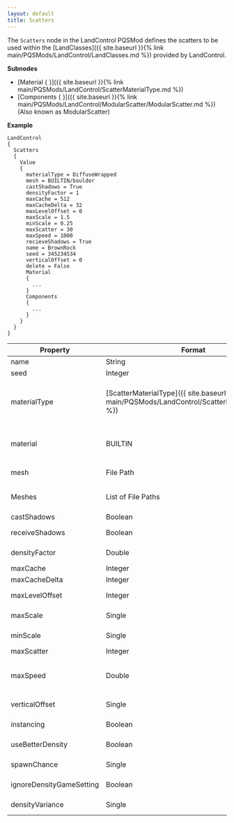 ```yaml
---
layout: default
title: Scatters
---
```


The `Scatters` node in the LandControl PQSMod defines the scatters to be used within the [LandClasses]({{ site.baseurl }}{% link main/PQSMods/LandControl/LandClasses.md %}) provided by LandControl.

**Subnodes**
* [Material { }]({{ site.baseurl }}{% link main/PQSMods/LandControl/ScatterMaterialType.md %})
* [Components { }]({{ site.baseurl }}{% link main/PQSMods/LandControl/ModularScatter/ModularScatter.md %}) (Also known as ModularScatter)

**Example**
```
LandControl
{
  Scatters
  {
    Value
    {
      materialType = DiffuseWrapped
      mesh = BUILTIN/boulder
      castShadows = True
      densityFactor = 1
      maxCache = 512
      maxCacheDelta = 32
      maxLevelOffset = 0
      maxScale = 1.5
      minScale = 0.25
      maxScatter = 30
      maxSpeed = 1000
      recieveShadows = True
      name = BrownRock
      seed = 345234534
      verticalOffset = 0
      delete = False
      Material
      {
        ...
      }
      Components
      {
        ...
      }
    }
  }
}
```

|Property|Format|Description|
|--------|------|-----------|
|name|String|The name of the scatter|
|seed|Integer|The random seed for scatter distribution.|
|materialType|[ScatterMaterialType]({{ site.baseurl }}{% link main/PQSMods/LandControl/ScatterMaterialType.md %})|The type of the material of the scatter. Valid options can be found on the [ScatterMaterialType]({{ site.baseurl }}{% link main/PQSMods/LandControl/ScatterMaterialType.md %}) page.
|material|BUILTIN|Stock material to use instead of specifying a materialType and Material { }. Avoid using this! Will not work in conjunction with the materialType and Material { }.|
|mesh|File Path|The path to an .obj file that contains the scatter's mesh.|
|Meshes|List of File Paths|A list of file paths to be used as meshes. Inside this node, there can be keys named anything, and the value would be a File Path.|
|castShadows|Boolean|Whether the scatter should cast shadows.|
|receiveShadows|Boolean|Whether the scatter should receive shadows - i.e., have shadows casted upon it.|
|densityFactor|Double|Should be set to 1, unless working with extremely small bodies? Use is unknown.|
|maxCache|Integer|Maximum amount of scatters to cache at any time?|
|maxCacheDelta|Integer|Change in amount of scatters cached?|
|maxLevelOffset|Integer|The max offset from the PQS level? (the ones controlled by `minLevel` and `maxLevel`)|
|maxScale|Single|The maximum scale multiplier for the size of the scatter.|
|minScale|Single|The minimum scale multiplier for the size of the scatter.|
|maxScatter|Integer|Maximum number of scatters rendered?|
|maxSpeed|Double|Affects frequency of scatter spawns. Main use unknown, could be a misspelling of `maxSpread`. Possibly the max speed a craft can travel at to render the scatter.|
|verticalOffset|Single|Offset from the ground to allow floating and underground scatters.|
|instancing|Boolean|Whether to instance the material, presumably to create better performance?|
|useBetterDensity|Boolean|Whether to use an alternate method of density calculation?|
|spawnChance|Single|The chance of spawning each scatter. Scale of units unknown.|
|ignoreDensityGameSetting|Boolean|Whether to ignore the game setting that controls scatter density.|
|densityVariance|Single|The variance between allowed densities. Can be used for uneven distribution of scatters.|
